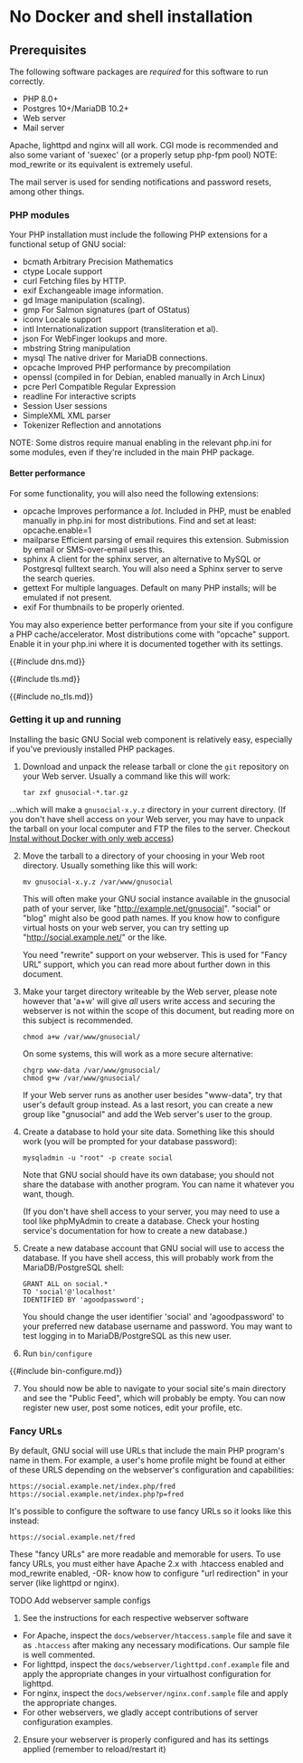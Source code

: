 # No Docker and shell installation

## Prerequisites

The following software packages are *required* for this software to
run correctly.

 - PHP 8.0+
 - Postgres 10+/MariaDB 10.2+
 - Web server
 - Mail server

Apache, lighttpd and nginx will all work. CGI mode is recommended and
also some variant of 'suexec' (or a properly setup php-fpm pool)
NOTE: mod_rewrite or its equivalent is extremely useful.

The mail server is used for sending notifications and password resets,
among other things.

### PHP modules

Your PHP installation must include the following PHP extensions for a
functional setup of GNU social:

 - bcmath     Arbitrary Precision Mathematics
 - ctype      Locale support
 - curl       Fetching files by HTTP.
 - exif       Exchangeable image information.
 - gd         Image manipulation (scaling).
 - gmp        For Salmon signatures (part of OStatus)
 - iconv      Locale support
 - intl       Internationalization support (transliteration et al).
 - json       For WebFinger lookups and more.
 - mbstring   String manipulation
 - mysql      The native driver for MariaDB connections.
 - opcache    Improved PHP performance by precompilation
 - openssl    (compiled in for Debian, enabled manually in Arch Linux)
 - pcre       Perl Compatible Regular Expression
 - readline   For interactive scripts
 - Session    User sessions
 - SimpleXML  XML parser
 - Tokenizer  Reflection and annotations

NOTE: Some distros require manual enabling in the relevant php.ini for
some modules, even if they're included in the main PHP package.

#### Better performance

For some functionality, you will also need the following extensions:

 - opcache       Improves performance a _lot_. Included in PHP, must be
                 enabled manually in php.ini for most distributions. Find
                 and set at least:  opcache.enable=1
 - mailparse     Efficient parsing of email requires this extension.
                 Submission by email or SMS-over-email uses this.
 - sphinx        A client for the sphinx server, an alternative to MySQL
                 or Postgresql fulltext search. You will also need a
                 Sphinx server to serve the search queries.
 - gettext       For multiple languages. Default on many PHP installs;
                 will be emulated if not present.
 - exif          For thumbnails to be properly oriented.

You may also experience better performance from your site if you configure
a PHP cache/accelerator. Most distributions come with "opcache" support.
Enable it in your php.ini where it is documented together with its settings.

{{#include dns.md}}

{{#include tls.md}}

{{#include no_tls.md}}

### Getting it up and running

Installing the basic GNU Social web component is relatively easy,
especially if you've previously installed PHP packages.

 1. Download and unpack the release tarball or clone the `git` repository on
    your Web server. Usually a command like this will work:

    ```
    tar zxf gnusocial-*.tar.gz
    ```

   ...which will make a `gnusocial-x.y.z` directory in your current directory.
   (If you don't have shell access on your Web server, you may have to unpack
   the tarball on your local computer and FTP the files to the server. Checkout
   [Instal without Docker with only web access](./install/no_docker_web.md))

 2. Move the tarball to a directory of your choosing in your Web root
    directory. Usually something like this will work:

    ```
    mv gnusocial-x.y.z /var/www/gnusocial
    ```

    This will often make your GNU social instance available in the gnusocial
    path of your server, like "http://example.net/gnusocial". "social" or
    "blog" might also be good path names. If you know how to configure
    virtual hosts on your web server, you can try setting up
    "http://social.example.net/" or the like.
 
    You need "rewrite" support on your webserver. This is used for "Fancy URL"
    support, which you can read more about further down in this
    document.
 
 3. Make your target directory writeable by the Web server, please note however
    that 'a+w' will give _all_ users write access and securing the webserver is
    not within the scope of this document, but reading more on this subject is
    recommended.

    ```
    chmod a+w /var/www/gnusocial/
    ```
 
    On some systems, this will work as a more secure alternative:

    ```
    chgrp www-data /var/www/gnusocial/
    chmod g+w /var/www/gnusocial/
    ```
 
    If your Web server runs as another user besides "www-data", try
    that user's default group instead. As a last resort, you can create
    a new group like "gnusocial" and add the Web server's user to the group.
 
 4. Create a database to hold your site data. Something like this
    should work (you will be prompted for your database password):

    ```
    mysqladmin -u "root" -p create social
    ```
 
    Note that GNU social should have its own database; you should not share
    the database with another program. You can name it whatever you want,
    though.
  
    (If you don't have shell access to your server, you may need to use
    a tool like phpMyAdmin to create a database. Check your hosting
    service's documentation for how to create a new database.)
  
 5. Create a new database account that GNU social will use to access the
    database. If you have shell access, this will probably work from the
    MariaDB/PostgreSQL shell:
  
        GRANT ALL on social.*
        TO 'social'@'localhost'
        IDENTIFIED BY 'agoodpassword';
  
    You should change the user identifier 'social' and 'agoodpassword'
    to your preferred new database username and password. You may want to
    test logging in to MariaDB/PostgreSQL as this new user.
  
 6. Run `bin/configure`

{{#include bin-configure.md}}
  
 7. You should now be able to navigate to your social site's main directory
    and see the "Public Feed", which will probably be empty. You can
    now register new user, post some notices, edit your profile, etc.

### Fancy URLs

By default, GNU social will use URLs that include the main PHP program's
name in them. For example, a user's home profile might be found at either
of these URLS depending on the webserver's configuration and capabilities:

    https://social.example.net/index.php/fred
    https://social.example.net/index.php?p=fred

It's possible to configure the software to use fancy URLs so it looks like
this instead:

    https://social.example.net/fred

These "fancy URLs" are more readable and memorable for users. To use
fancy URLs, you must either have Apache 2.x with .htaccess enabled and
mod_rewrite enabled, -OR- know how to configure "url redirection" in
your server (like lighttpd or nginx).

TODO Add webserver sample configs

1. See the instructions for each respective webserver software

 - For Apache, inspect the `docs/webserver/htaccess.sample` file and save it as
   `.htaccess` after making any necessary modifications. Our sample
   file is well commented.
 - For lighttpd, inspect the `docs/webserver/lighttpd.conf.example` file and apply the
   appropriate changes in your virtualhost configuration for lighttpd.
 - For nginx, inspect the `docs/webserver/nginx.conf.sample` file and apply the appropriate
   changes.
 - For other webservers, we gladly accept contributions of
   server configuration examples.

2. Ensure your webserver is properly configured and has its settings
applied (remember to reload/restart it)

